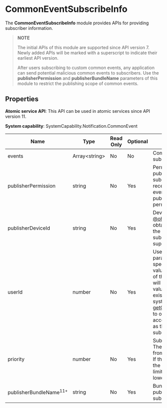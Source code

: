 # CommonEventSubscribeInfo

The **CommonEventSubscribeInfo** module provides APIs for providing subscriber information.

> **NOTE**
>
> The initial APIs of this module are supported since API version 7. Newly added APIs will be marked with a superscript to indicate their earliest API version.
>
> After users subscribing to custom common events, any application can send potential malicious common events to subscribers. Use the **publisherPermission** and **publisherBundleName** parameters of this module to restrict the publishing scope of common events.

## Properties

**Atomic service API**: This API can be used in atomic services since API version 11.

**System capability**: SystemCapability.Notification.CommonEvent

| Name               | Type          | Read Only| Optional| Description                                                        |
| ------------------- | -------------- | ---- | ---- | ------------------------------------------------------------ |
| events              | Array\<string> | No | No | Common events to subscribe to.                                        |
| publisherPermission | string         | No | Yes | Permission of the publisher. The subscriber can receive only the events from the publisher with this permission.                                            |
| publisherDeviceId   | string         | No | Yes | Device ID. Use [@ohos.deviceInfo](js-apis-device-info.md) to obtain the UDID as the device ID of the subscriber. Not supported currently.        |
| userId              | number         | No | Yes | User ID. If this parameter is not specified, the default value, which is the ID of the current user, will be used. The value must be an existing user ID in the system. Use [getOsAccountLocalId](./js-apis-osAccount.md#getosaccountlocalid9) to obtain the system account ID and use it as the user ID of the subscriber.|
| priority            | number         | No | Yes | Subscriber priority. The value ranges from –100 to +1000. If the value exceeds the upper or lower limit, the upper or lower limit is used.                |
| publisherBundleName<sup>11+</sup> | string  | No | Yes | Bundle name of the publisher to subscribe to.                |
